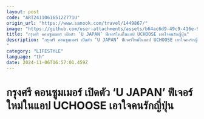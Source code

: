 ```yaml
---
layout: post
code: "ART24110616512Z771U"
origin_url: "https://www.sanook.com/travel/1449867/"
image: "https://github.com/user-attachments/assets/b64ac6d9-49c9-416e-9a6d-46b832fa7b03"
title: "กรุงศรี คอนซูมเมอร์ เปิดตัว ‘U JAPAN’ ฟีเจอร์ใหม่ในแอป UCHOOSE เอาใจคนรักญี่ปุ่น"
description: "กรุงศรี คอนซูมเมอร์ เปิดตัว ‘U JAPAN’ ฟีเจอร์ใหม่ในแอป UCHOOSE เอาใจคนรักญี่ปุ่น 
"
category: "LIFESTYLE"
language: "th"
date: 2024-11-06T16:57:01.459Z
---
```


# กรุงศรี คอนซูมเมอร์ เปิดตัว ‘U JAPAN’ ฟีเจอร์ใหม่ในแอป UCHOOSE เอาใจคนรักญี่ปุ่น